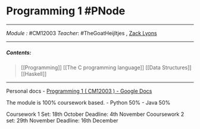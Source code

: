 # Programming 1 #PNode
---
*Module :* #CM12003
*Teacher*: #TheGoatHeijltjes , [Zack Lyons](https://moodle.bath.ac.uk/user/profile.php?id=25337)

---
##### Contents: 
> [[Programming]]
> [[The C programming language]]
> [[Data Structures]]
> [[Haskell]]
> 
--- 
Personal docs - 
[Programming 1 ( CM12003 ) - Google Docs](https://docs.google.com/document/d/1h-sII_E13cywocrmr4m-O46r_qUYMJda5R7CHwz8zgg/edit#heading=h.4chf0znkme2v)

The module is 100% coursework based. 
	- Python 50%
	- Java 50% 

Coursework 1 Set: 18th October Deadline: 4th November
Cooursework 2 set: 29th November Deadline: 16th December 